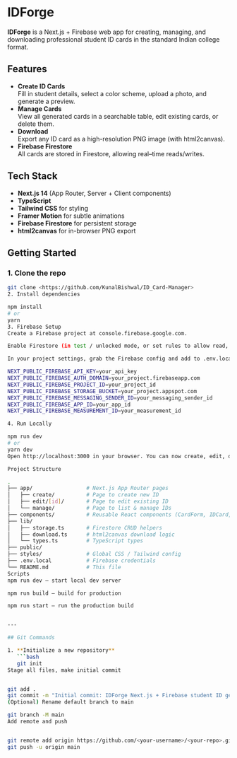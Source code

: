 # IDForge

**IDForge** is a Next.js + Firebase web app for creating, managing, and downloading professional student ID cards in the standard Indian college format.

## Features

- **Create ID Cards**  
  Fill in student details, select a color scheme, upload a photo, and generate a preview.
- **Manage Cards**  
  View all generated cards in a searchable table, edit existing cards, or delete them.
- **Download**  
  Export any ID card as a high-resolution PNG image (with html2canvas).
- **Firebase Firestore**  
  All cards are stored in Firestore, allowing real–time reads/writes.

## Tech Stack

- **Next.js 14** (App Router, Server + Client components)  
- **TypeScript**  
- **Tailwind CSS** for styling  
- **Framer Motion** for subtle animations  
- **Firebase Firestore** for persistent storage  
- **html2canvas** for in-browser PNG export  

## Getting Started

### 1. Clone the repo

```bash
git clone <https://github.com/KunalBishwal/ID_Card-Manager>
2. Install dependencies

npm install
# or
yarn
3. Firebase Setup
Create a Firebase project at console.firebase.google.com.

Enable Firestore (in test / unlocked mode, or set rules to allow read, write: if true;).

In your project settings, grab the Firebase config and add to .env.local:

NEXT_PUBLIC_FIREBASE_API_KEY=your_api_key
NEXT_PUBLIC_FIREBASE_AUTH_DOMAIN=your_project.firebaseapp.com
NEXT_PUBLIC_FIREBASE_PROJECT_ID=your_project_id
NEXT_PUBLIC_FIREBASE_STORAGE_BUCKET=your_project.appspot.com
NEXT_PUBLIC_FIREBASE_MESSAGING_SENDER_ID=your_messaging_sender_id
NEXT_PUBLIC_FIREBASE_APP_ID=your_app_id
NEXT_PUBLIC_FIREBASE_MEASUREMENT_ID=your_measurement_id

4. Run Locally

npm run dev
# or
yarn dev
Open http://localhost:3000 in your browser. You can now create, edit, delete, and download student ID cards.

Project Structure

.
├── app/                 # Next.js App Router pages
│   ├── create/          # Page to create new ID
│   ├── edit/[id]/       # Page to edit existing ID
│   └── manage/          # Page to list & manage IDs
├── components/          # Reusable React components (CardForm, IDCard, UI wrappers)
├── lib/
│   ├── storage.ts       # Firestore CRUD helpers
│   ├── download.ts      # html2canvas download logic
│   └── types.ts         # TypeScript types
├── public/
├── styles/              # Global CSS / Tailwind config
├── .env.local           # Firebase credentials
└── README.md            # This file
Scripts
npm run dev — start local dev server

npm run build — build for production

npm run start — run the production build


---

## Git Commands

1. **Initialize a new repository**  
   ```bash
   git init
Stage all files, make initial commit


git add .
git commit -m "Initial commit: IDForge Next.js + Firebase student ID generator"
(Optional) Rename default branch to main

git branch -M main
Add remote and push


git remote add origin https://github.com/<your-username>/<your-repo>.git
git push -u origin main
